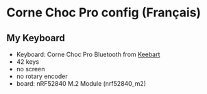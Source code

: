 # Corne Choc Pro config (Français)

## My Keyboard
- Keyboard: Corne Choc Pro Bluetooth from [Keebart](https://keebart.com/)
- 42 keys
- no screen
- no rotary encoder
- board: nRF52840 M.2 Module (nrf52840_m2)